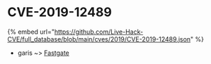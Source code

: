 # CVE-2019-12489
{% embed url="https://github.com/Live-Hack-CVE/full_database/blob/main/cves/2019/CVE-2019-12489.json" %}

* garis ~> [Fastgate](https://www.alice-snow.ru/2019/database/cve-2019-12489/fastgate-garis)